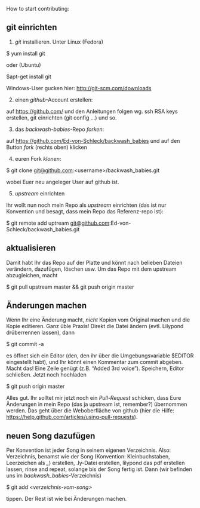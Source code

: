 How to start contributing:

## git einrichten ##

1. *git* installieren. Unter Linux (Fedora)

  $ yum install git

  oder (Ubuntu)

  $apt-get install git

  Windows-User gucken hier: http://git-scm.com/downloads

2. einen *github*-Account erstellen:

  auf https://github.com/
  und den Anleitungen folgen wg. ssh RSA keys erstellen, git einrichten (git config …) und so.

3. das _backwash-babies_-Repo *forken*:

  auf https://github.com/Ed-von-Schleck/backwash_babies und auf den Button *fork* (rechts oben) klicken

4. euren Fork *klonen*:

  $ git clone git@github.com:&lt;username&gt;/backwash_babies.git

  wobei <username> Euer neu angeleger User auf github ist.

5. *upstream* einrichten

  Ihr wollt nun noch mein Repo als *upstream* einrichten (das ist nur Konvention und besagt, dass mein Repo das Referenz-repo ist):

  $ git remote add uptream git@github.com:Ed-von-Schleck/backwash_babies.git

## aktualisieren ##

Damit habt Ihr das Repo auf der Platte und könnt nach belieben Dateien verändern, dazufügen, löschen usw. Um das Repo mit dem upstream abzugleichen, macht

$ git pull upstream master && git push origin master

## Änderungen machen ##

Wenn Ihr eine Änderung macht, *nicht* Kopien vom Original machen und die Kopie editieren. Ganz üble Praxis! Direkt die Datei ändern (evtl. Lilypond drüberrennen lassen), dann

$ git commit -a

es öffnet sich ein Editor (den, den ihr über die Umgebungsvariable $EDITOR eingestellt habt), und Ihr könnt einen Kommentar zum commit abgeben. Macht das! Eine Zeile genügt (z.B. “Added 3rd voice”). Speichern, Editor schließen. Jetzt noch hochladen

$ git push origin master

Alles gut. Ihr solltet mir jetzt noch ein *Pull-Request* schicken, dass Eure Änderungen in mein Repo (das ja upstream ist, remember?) übernommen werden. Das geht über die Weboberfläche von github (hier die Hilfe: https://help.github.com/articles/using-pull-requests).

## neuen Song dazufügen ##

Per Konvention ist jeder Song in seinem eigenen Verzeichnis. Also: Verzeichnis, benamst wie der Song (Konvention: Kleinbuchstaben, Leerzeichen als *_*) erstellen, <songtitle>.ly-Datei erstellen, lilypond das pdf erstellen lassen, rinse and repeat, solange bis der Song fertig ist. Dann (wir befinden uns im *backwash_babies*-Verzeichnis)

$ git add *&lt;verzeichnis-vom-song&gt;*

tippen. Der Rest ist wie bei Änderungen machen.

